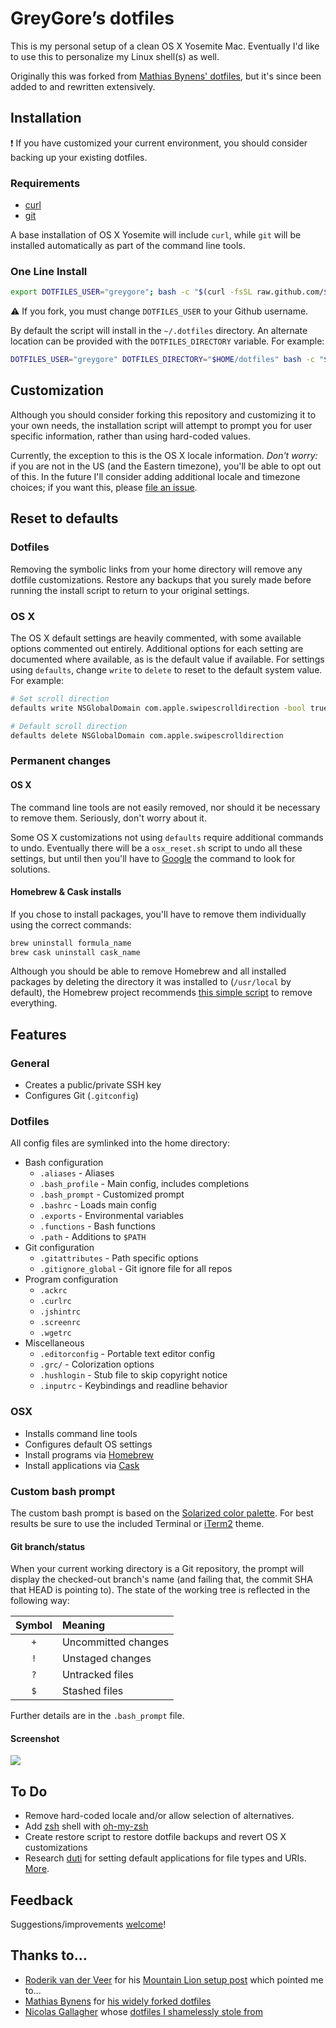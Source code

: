 # GreyGore’s dotfiles

This is my personal setup of a clean OS X Yosemite Mac. Eventually I'd like to use this to personalize my Linux shell(s) as well.

Originally this was forked from [Mathias Bynens' dotfiles](https://github.com/mathiasbynens/dotfiles), but it's since been added to and rewritten extensively.

## Installation

:exclamation: If you have customized your current environment, you should consider backing up your existing dotfiles.

### Requirements

 * [curl](http://curl.haxx.se/)
 * [git](http://git-scm.com/)

A base installation of OS X Yosemite will include `curl`, while `git` will be installed automatically as part of the command line tools.

### One Line Install

```bash
export DOTFILES_USER="greygore"; bash -c "$(curl -fsSL raw.github.com/$DOTFILES_USER/dotfiles/master/bootstrap.sh)"
```

:warning: If you fork, you must change `DOTFILES_USER` to your Github username.

By default the script will install in the `~/.dotfiles` directory. An alternate location can be provided with the `DOTFILES_DIRECTORY` variable. For example:

```bash
DOTFILES_USER="greygore" DOTFILES_DIRECTORY="$HOME/dotfiles" bash -c "$(curl -fsSL raw.github.com/$GITHUB_USER/dotfiles/master/bootstrap.sh)"
```

## Customization

Although you should consider forking this repository and customizing it to your own needs, the installation script will attempt to prompt you for user specific information, rather than using hard-coded values.

Currently, the exception to this is the OS X locale information. *Don't worry:* if you are not in the US (and the Eastern timezone), you'll be able to opt out of this. In the future I'll consider adding additional locale and timezone choices; if you want this, please [file an issue](https://github.com/greygore/dotfiles/issues).

## Reset to defaults

### Dotfiles

Removing the symbolic links from your home directory will remove any dotfile customizations. Restore any backups that you surely made before running the install script to return to your original settings.

### OS X

The OS X default settings are heavily commented, with some available options commented out entirely. Additional options for each setting are documented where available, as is the default value if available. For settings using `defaults`, change `write` to `delete` to reset to the default system value. For example:

```bash
# Set scroll direction
defaults write NSGlobalDomain com.apple.swipescrolldirection -bool true

# Default scroll direction
defaults delete NSGlobalDomain com.apple.swipescrolldirection
```

### Permanent changes

#### OS X

The command line tools are not easily removed, nor should it be necessary to remove them. Seriously, don't worry about it.

Some OS X customizations not using `defaults` require additional commands to undo. Eventually there will be a `osx_reset.sh` script to undo all these settings, but until then you'll have to [Google](http://google.com/) the command to look for solutions.
 
#### Homebrew & Cask installs

If you chose to install packages, you'll have to remove them individually using the correct commands:

```bash
brew uninstall formula_name
brew cask uninstall cask_name
```

Although you should be able to remove Homebrew and all installed packages by deleting the directory it was installed to (`/usr/local` by default), the Homebrew project recommends [this simple script](https://gist.github.com/mxcl/1173223) to remove everything.

## Features

### General

 * Creates a public/private SSH key
 * Configures Git (`.gitconfig`)

### Dotfiles

All config files are symlinked into the home directory:

 - Bash configuration
    * `.aliases` - Aliases
    * `.bash_profile` - Main config, includes completions
    * `.bash_prompt` - Customized prompt
    * `.bashrc` - Loads main config
    * `.exports` - Environmental variables
    * `.functions` - Bash functions
    * `.path` - Additions to `$PATH`
 - Git configuration
    * `.gitattributes` - Path specific options
    * `.gitignore_global` - Git ignore file for all repos
 - Program configuration
    * `.ackrc`
    * `.curlrc`
    * `.jshintrc`
    * `.screenrc`
    * `.wgetrc`
 - Miscellaneous
    * `.editorconfig` - Portable text editor config
    * `.grc/` - Colorization options
    * `.hushlogin` - Stub file to skip copyright notice
    * `.inputrc` - Keybindings and readline behavior

### OSX

 * Installs command line tools
 * Configures default OS settings
 * Install programs via [Homebrew](http://brew.sh/)
 * Install applications via [Cask](http://caskroom.io/)

### Custom bash prompt

The custom bash prompt is based on the [Solarized color palette](http://ethanschoonover.com/solarized). For best results be sure to use the included Terminal or [iTerm2](http://iterm2.com/) theme.

#### Git branch/status
When your current working directory is a Git repository, the prompt will
display the checked-out branch's name (and failing that, the commit SHA that
HEAD is pointing to). The state of the working tree is reflected in the
following way:

| Symbol | Meaning                          |
| :----: | :------------------------------- |
| `+`    | Uncommitted changes              |
| `!`    | Unstaged changes                 |
| `?`    | Untracked files                  |
| `$`    | Stashed files                    |

Further details are in the `.bash_prompt` file.

#### Screenshot

![](http://imgur.com/fRzEhBX)

## To Do

 * Remove hard-coded locale and/or allow selection of alternatives.
 * Add [zsh](http://www.zsh.org/) shell with [oh-my-zsh](http://ohmyz.sh/)
 * Create restore script to restore dotfile backups and revert OS X customizations
 * Research [duti](https://github.com/moretension/duti) for setting default applications for file types and URIs. [More](https://github.com/mathiasbynens/dotfiles/issues/54).

## Feedback

Suggestions/improvements
[welcome](https://github.com/greygore/dotfiles/issues)!

## Thanks to…

 * [Roderik van der Veer](http://vanderveer.be/) for his [Mountain Lion setup post](http://vanderveer.be/setting-up-my-perfect-developer-environment-on-osx-10-8-mountain-lion-dp3-edition/) which pointed me to...
 * [Mathias Bynens](http://mathiasbynens.be/) for [his widely forked dotfiles](https://github.com/mathiasbynens/dotfiles)
 * [Nicolas Gallagher](http://nicolasgallagher.com/) whose [dotfiles I shamelessly stole from](https://github.com/necolas/dotfiles)

